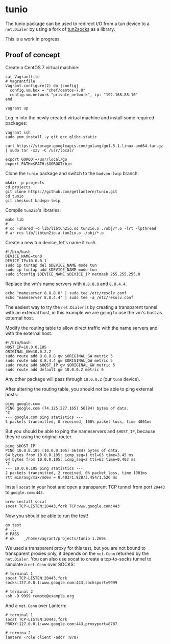 # tunio

The tunio package can be used to redirect I/O from a tun device to a
`net.Dialer` by using a fork of [tun2socks][1] as a library.

This is a work in progress.

## Proof of concept

Create a CentOS 7 virtual machine:

```
cat Vagrantfile
# Vagrantfile
Vagrant.configure(2) do |config|
  config.vm.box = "chef/centos-7.0"
  config.vm.network "private_network", ip: "192.168.88.10"
end

vagrant up
```

Log in into the newly created virtual machine and install some required
packages:

```
vagrant ssh
sudo yum install -y git gcc glibc-static

curl https://storage.googleapis.com/golang/go1.5.1.linux-amd64.tar.gz | sudo tar -xzv -C /usr/local/

export GOROOT=/usr/local/go
export PATH=$PATH:$GOROOT/bin
```

Clone the `tunio` package and switch to the `badvpn-lwip` branch:

```
mkdir -p projects
cd projects
git clone https://github.com/getlantern/tunio.git
cd tunio
git checkout badvpn-lwip
```

Compile `tun2io`'s libraries:

```
make lib
# ...
# cc -shared -o lib/libtun2io.so tun2io.o ./obj/*.o -lrt -lpthread
# ar rcs lib/libtun2io.a tun2io.o ./obj/*.o
```

Create a new tun device, let's name it `tun0`.

```
#!/bin/bash
DEVICE_NAME=tun0
DEVICE_IP=10.0.0.1
sudo ip tuntap del $DEVICE_NAME mode tun
sudo ip tuntap add $DEVICE_NAME mode tun
sudo ifconfig $DEVICE_NAME $DEVICE_IP netmask 255.255.255.0
```

Replace the vm's name servers with `8.8.8.8` and `8.8.4.4`.

```
echo "nameserver 8.8.8.8" | sudo tee /etc/resolv.conf
echo "nameserver 8.8.4.4" | sudo tee -a /etc/resolv.conf
```

The easiest way to try the `net.Dialer` is by creating a transparent tunnel
with an external host, in this example we are going to use the vm's host as
external host.

Modify the routing table to allow direct traffic with the name servers and with
the external host.

```
#!/bin/bash
HOST_IP=10.0.0.105
ORIGINAL_GW=10.0.2.2
sudo route add 8.8.8.8 gw $ORIGINAL_GW metric 5
sudo route add 8.8.4.4 gw $ORIGINAL_GW metric 5
sudo route add $HOST_IP gw $ORIGINAL_GW metric 5
sudo route add default gw 10.0.0.2 metric 6
```

Any other package will pass through `10.0.0.2` (our `tun0` device).

After altering the routing table, you should not be able to ping external
hosts:

```
ping google.com
PING google.com (74.125.227.165) 56(84) bytes of data.
^C
--- google.com ping statistics ---
5 packets transmitted, 0 received, 100% packet loss, time 4001ms
```

But you should be able to ping the nameservers and `$HOST_IP`, because they're
using the original router.

```
ping $HOST_IP
PING 10.0.0.105 (10.0.0.105) 56(84) bytes of data.
64 bytes from 10.0.0.105: icmp_seq=1 ttl=63 time=3.45 ms
64 bytes from 10.0.0.105: icmp_seq=2 ttl=63 time=0.403 ms
^C
--- 10.0.0.105 ping statistics ---
2 packets transmitted, 2 received, 0% packet loss, time 1001ms
rtt min/avg/max/mdev = 0.403/1.928/3.454/1.526 ms
```

Install `socat` in your host and open a transparent TCP tunnel from port
`20443` to `google.com:443`.

```
brew install socat
socat TCP-LISTEN:20443,fork TCP:www.google.com:443
```

Now you should be able to run the test!

```
go test
# ...
# PASS
# ok    _/home/vagrant/projects/tunio 1.260s
```

We used a transparent proxy for this test, but you are not bound to transparent
proxies only, it depends on the `net.Conn` returned by the `net.Dialer`. You
can also use socat to create a tcp-to-socks tunnel to simulate a `net.Conn`
over SOCKS:

```
# terminal 1
socat TCP-LISTEN:20443,fork socks:127.0.0.1:www.google.com:443,socksport=9999

# terminal 2
ssh -D 9999 remote@example.org
```

And a `net.Conn` over Lantern:

```
# terminal 1
socat TCP-LISTEN:20443,fork PROXY:127.0.0.1:www.google.com:443,proxyport=8787

# termina 2
lantern -role client -addr :8787
```

[1]: https://github.com/ambrop72/badvpn/tree/master/tun2socks
